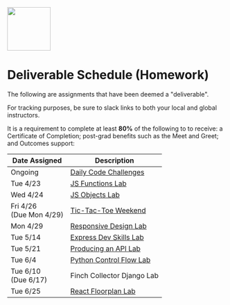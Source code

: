 <img src="https://i.imgur.com/2y0Lyzy.png" height="100">

# Deliverable Schedule (Homework)

The following are assignments that have been deemed a "deliverable".

For tracking purposes, be sure to slack links to both your local and global instructors.

It is a requirement to complete at least **80%** of the following to to receive: a Certificate of Completion; post-grad benefits such as the Meet and Greet; and Outcomes support:

|Date Assigned|Description|
|---|---|
|Ongoing|[Daily Code Challenges](https://git.generalassemb.ly/SEI-CC/daily-js-code-challenges)|
| Tue 4/23 | [JS Functions Lab](https://git.generalassemb.ly/SEI-CC/SEI-CC-2/tree/master/work/w01/d2/04-js-functions-lab) |
| Wed 4/24 | [JS Objects Lab](https://git.generalassemb.ly/SEI-CC/SEI-CC-2/blob/master/work/w01/d3/04-js-objects-lab.md) |
| Fri 4/26<br>(Due Mon 4/29) | [Tic-Tac-Toe Weekend](https://git.generalassemb.ly/SEI-CC/SEI-CC-2/tree/master/work/w01/d5/tic-tac-toe-weekend) |
| Mon 4/29 | [Responsive Design Lab](https://git.generalassemb.ly/WDI-CC/WDI-CC-6/blob/master/work/w02/d1/04-responsive-design-lab.md) |
| Tue 5/14 | [Express Dev Skills Lab](https://git.generalassemb.ly/SEI-CC/SEI-CC-2/blob/master/work/w04/d2/04-dev-skills-lab-part-2.md) |
| Tue 5/21 | [Producing an API Lab](https://git.generalassemb.ly/SEI-CC/SEI-CC-2/blob/master/work/w05/d2/04-producing-api-lab/producing-api-lab.md) |
| Tue 6/4 | [Python Control Flow Lab](https://git.generalassemb.ly/SEI-CC/SEI-CC-2/tree/master/work/w07/d2/03-04-control-flow-lab) |
| Tue 6/10<br>(Due 6/17) | Finch Collector Django Lab |
| Tue 6/25 | [React Floorplan Lab](https://git.generalassemb.ly/SEI-CC/SEI-CC-2/blob/master/work/w10/d2/04-react-floorplan-lab.md) |


